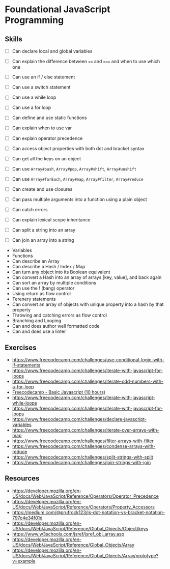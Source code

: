 # Foundational JavaScript Programming

## Skills

- [ ] Can declare local and global variables
- [ ] Can explain the difference between `==` and `===` and when to use which one
- [ ] Can use an if / else statement
- [ ] Can use a switch statement
- [ ] Can use a while loop
- [ ] Can use a for loop
- [ ] Can define and use static functions
- [ ] Can explain when to use var
- [ ] Can explain operator precedence
- [ ] Can access object properties with both dot and bracket syntax
- [ ] Can get all the keys on an object
- [ ] Can use `Array#push`, `Array#pop`, `Array#shift`, `Array#unshift`
- [ ] Can use `Array#forEach`, `Array#map`, `Array#filter`, `Array#reduce`
- [ ] Can create and use closures
- [ ] Can pass multiple arguments into a function using a plain object
- [ ] Can catch errors
- [ ] Can explain lexical scope inheritance
- [ ] Can split a string into an array
- [ ] Can join an array into a string




- Variables
- Functions
- Can describe an Array
- Can describe a Hash / Index / Map
- Can turn any object into its Boolean equivalent
- Can convert a Hash into an array of arrays [key, value], and back again
- Can sort an array by multiple conditions
- Can use the ! (bang) operator
- Using return as flow control
- Terenery statements
- Can convert an array of objects with unique property into a hash by that property
- Throwing and catching errors as flow control
- Branching and Looping
- Can and does author well formatted code
- Can and does use a linter


## Exercises

- https://www.freecodecamp.com/challenges/use-conditional-logic-with-if-statements
- https://www.freecodecamp.com/challenges/iterate-with-javascript-for-loops
- https://www.freecodecamp.com/challenges/iterate-odd-numbers-with-a-for-loop
- [Freecodecamp - Basic Javascript (10 hours)](https://www.freecodecamp.com/map)
- https://www.freecodecamp.com/challenges/iterate-with-javascript-while-loops
- https://www.freecodecamp.com/challenges/iterate-with-javascript-for-loops
- https://www.freecodecamp.com/challenges/declare-javascript-variables
- https://www.freecodecamp.com/challenges/iterate-over-arrays-with-map
- https://www.freecodecamp.com/challenges/filter-arrays-with-filter
- https://www.freecodecamp.com/challenges/condense-arrays-with-reduce
- https://www.freecodecamp.com/challenges/split-strings-with-split
- https://www.freecodecamp.com/challenges/join-strings-with-join



## Resources

- https://developer.mozilla.org/en-US/docs/Web/JavaScript/Reference/Operators/Operator_Precedence
- https://developer.mozilla.org/en-US/docs/Web/JavaScript/Reference/Operators/Property_Accessors
- https://medium.com/@prufrock123/js-dot-notation-vs-bracket-notation-797c4e34f01d
- https://developer.mozilla.org/en-US/docs/Web/JavaScript/Reference/Global_Objects/Object/keys
- https://www.w3schools.com/jsref/jsref_obj_array.asp
- https://developer.mozilla.org/en-US/docs/Web/JavaScript/Reference/Global_Objects/Array
- https://developer.mozilla.org/en-US/docs/Web/JavaScript/Reference/Global_Objects/Array/prototype?v=example
